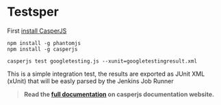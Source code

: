 # Testsper

First [install CasperJS](http://docs.casperjs.org/en/latest/installation.html)

```shell
npm install -g phantomjs
npm install -g casperjs

casperjs test googletesting.js --xunit=googletestingresult.xml
```

This is a simple integration test, the results are exported as JUnit XML (xUnit) that will be easly parsed by the Jenkins Job Runner

>**Read the [full documentation](http://docs.casperjs.org/) on casperjs documentation website.**
>